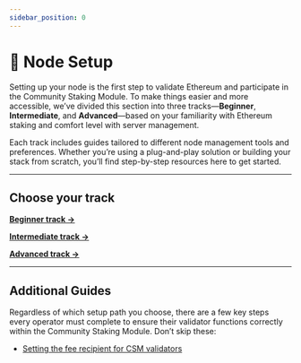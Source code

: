 ```yaml
---
sidebar_position: 0
---
```


# 🧱 Node Setup

Setting up your node is the first step to validate Ethereum and participate in the Community Staking Module. To make things easier and more accessible, we’ve divided this section into three tracks—**Beginner**, **Intermediate**, and **Advanced**—based on your familiarity with Ethereum staking and comfort level with server management.

Each track includes guides tailored to different node management tools and preferences. Whether you’re using a plug-and-play solution or building your stack from scratch, you’ll find step-by-step resources here to get started.

---

## Choose your track

[**Beginner track →**](./beginner/)

[**Intermediate track →**](./intermediate/)

[**Advanced track →**](./advanced/)

---

## Additional Guides

Regardless of which setup path you choose, there are a few key steps every operator must complete to ensure their validator functions correctly within the Community Staking Module. Don’t skip these:

- [Setting the fee recipient for CSM validators](../troubleshooting/setting-the-fee-recipient-for-csm-validators)